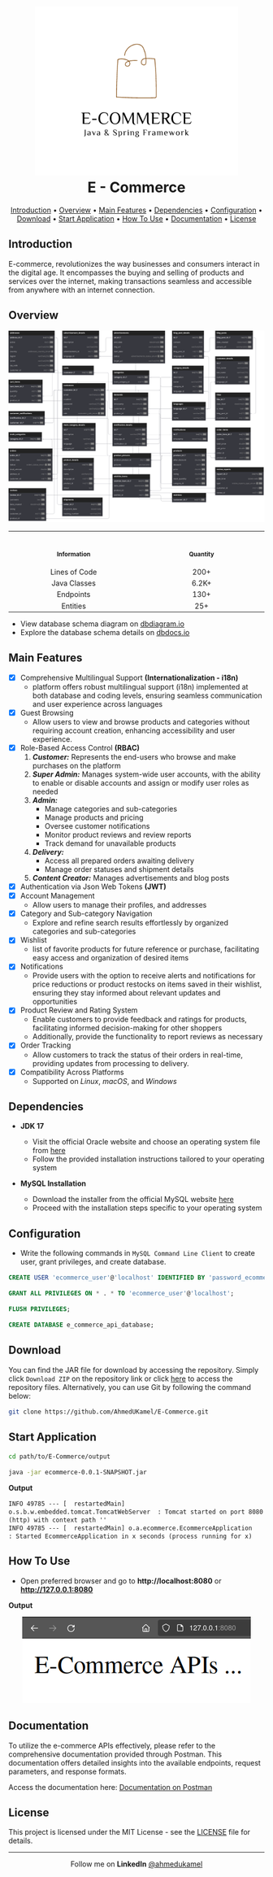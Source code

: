 <h1 align="center">
  <br>
    <a href="#">
      <img src="./images/logo.png" alt="logo" width="400">
    </a>
  <br>
  E - Commerce
  <br>
</h1>

<p align='center'>
  <a href="#introduction">Introduction</a> •
  <a href="#overview">Overview</a> •
  <a href="#main-features">Main Features</a> •
  <a href="#dependencies">Dependencies</a> •
  <a href="#configuration">Configuration</a> •
  <a href="#download">Download</a> •
  <a href="#start-application">Start Application</a> •
  <a href="#how-to-use">How To Use</a> •
  <a href="#documentation">Documentation</a> •
  <a href="#license">License</a>
</p>

## Introduction
E-commerce, revolutionizes the way businesses and consumers interact in the digital age. It encompasses the buying and selling of products and services over the internet, making transactions seamless and accessible from anywhere with an internet connection.

## Overview
![schema](./images/schema.svg)

<table>
  <tr>
    <th align="center">
      <img width="441" height="1">
      <p><small>Information</small></p>
    </th>
    <th align="center">
      <img width="441" height="1">
      <p><small>Quantity</small></p>
    </th>
  </tr>
  <tr>
    <td align='center'>Lines of Code</td>
    <td align='center'>200+</td>
  </tr>
  <tr>
    <td align='center'>Java Classes</td>
    <td align='center'>6.2K+</td>
  </tr>
  <tr>
    <td align='center'>Endpoints</td>
    <td align='center'>130+</td>
  </tr>
  <tr>
    <td align='center'>Entities</td>
    <td align='center'>25+</td>
  </tr>
</table>

* View database schema diagram on [dbdiagram.io](https://dbdiagram.io/d/E-Commerce-65ca0de8ac844320aef41179)
* Explore the database schema details on [dbdocs.io](https://dbdocs.io/ahmedukamel/E-Commerce)

## Main Features
* [X] Comprehensive Multilingual Support **(Internationalization - i18n)**
    - platform offers robust multilingual support (i18n) implemented at both database and coding levels, ensuring seamless communication and user experience across languages
* [X] Guest Browsing
  * Allow users to view and browse products and categories without requiring account creation, enhancing accessibility and user experience.
* [X] Role-Based Access Control **(RBAC)**
  1. ***Customer:*** Represents the end-users who browse and make purchases on the platform
  2. ***Super Admin:*** Manages system-wide user accounts, with the ability to enable or disable accounts and assign or modify user roles as needed
  3. ***Admin:***
     - Manage categories and sub-categories
     - Manage products and pricing
     - Oversee customer notifications
     - Monitor product reviews and review reports
     - Track demand for unavailable products
  4. ***Delivery:***
     - Access all prepared orders awaiting delivery
     - Manage order statuses and shipment details
  5. ***Content Creator:*** Manages advertisements and blog posts
* [X] Authentication via Json Web Tokens **(JWT)**
* [X] Account Management
  * Allow users to manage their profiles, and addresses
* [X] Category and Sub-category Navigation
  * Explore and refine search results effortlessly by organized categories and sub-categories
* [X] Wishlist
  * list of favorite products for future reference or purchase, facilitating easy access and organization of desired items
* [X] Notifications
  * Provide users with the option to receive alerts and notifications for price reductions or product restocks on items saved in their wishlist, ensuring they stay informed about relevant updates and opportunities
* [X] Product Review and Rating System
  * Enable customers to provide feedback and ratings for products, facilitating informed decision-making for other shoppers
  * Additionally, provide the functionality to report reviews as necessary
* [X] Order Tracking
  * Allow customers to track the status of their orders in real-time, providing updates from processing to delivery.
* [X] Compatibility Across Platforms
  - Supported on *Linux*, *macOS*, and *Windows*

## Dependencies
* **JDK 17**
  - Visit the official Oracle website and choose an operating system file from [here](https://www.oracle.com/java/technologies/javase/jdk17-archive-downloads.html)
  - Follow the provided installation instructions tailored to your operating system

* **MySQL Installation**
  - Download the installer from the official MySQL website [here](https://dev.mysql.com/downloads/mysql/)
  - Proceed with the installation steps specific to your operating system

## Configuration
- Write the following commands in `MySQL Command Line Client` to create user, grant privileges, and create database.
~~~sql
CREATE USER 'ecommerce_user'@'localhost' IDENTIFIED BY 'password_ecommerce';
~~~
~~~sql
GRANT ALL PRIVILEGES ON * . * TO 'ecommerce_user'@'localhost';
~~~
~~~sql
FLUSH PRIVILEGES;
~~~
~~~sql
CREATE DATABASE e_commerce_api_database;
~~~

## Download
You can find the JAR file for download by accessing the repository. Simply click `Download ZIP` on the repository link or click [here](https://github.com/AhmedUKamel/E-Commerce/archive/refs/heads/main.zip) to access the repository files. Alternatively, you can use Git by following the command below:

~~~bash
git clone https://github.com/AhmedUKamel/E-Commerce.git
~~~

## Start Application
~~~bash
cd path/to/E-Commerce/output
~~~
~~~bash
java -jar ecommerce-0.0.1-SNAPSHOT.jar
~~~
**Output**

    INFO 49785 --- [  restartedMain] o.s.b.w.embedded.tomcat.TomcatWebServer  : Tomcat started on port 8080 (http) with context path ''
    INFO 49785 --- [  restartedMain] o.a.ecommerce.EcommerceApplication       : Started EcommerceApplication in x seconds (process running for x)

## How To Use
* Open preferred browser and go to **http://localhost:8080** or **http://127.0.0.1:8080**

**Output**

<p align='center'>
  <img src="./images/screenshot1.png" alt="screenshot1"/>
</p>

## Documentation
To utilize the e-commerce APIs effectively, please refer to the comprehensive documentation provided through Postman. This documentation offers detailed insights into the available endpoints, request parameters, and response formats.

Access the documentation here: [Documentation on Postman](https://documenter.getpostman.com/view/26297954/2s9YysBLzk#f94594c2-abc2-4ec9-a081-799976c08d65)

## License
This project is licensed under the MIT License - see the [LICENSE](LICENSE) file for details.

---
<p align='center'>
  Follow me on <b>LinkedIn</b>
  <a href='https://www.linkedin.com/in/ahmedukamel' target='_blank'>@ahmedukamel</a>
</p>
